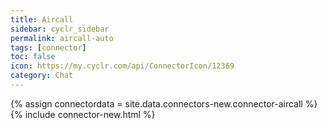 ```yaml
---
title: Aircall
sidebar: cyclr_sidebar
permalink: aircall-auto
tags: [connector]
toc: false
icon: https://my.cyclr.com/api/ConnectorIcon/12369
category: Chat
---
```

{% assign connectordata = site.data.connectors-new.connector-aircall %}
{% include connector-new.html %}	
